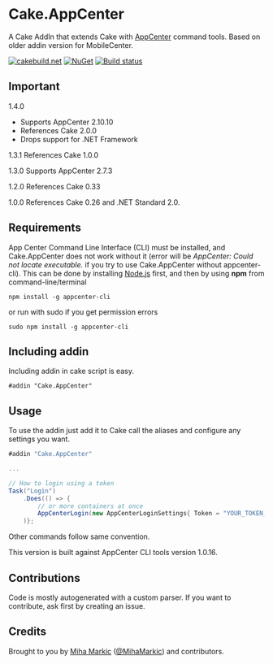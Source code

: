 ﻿# Cake.AppCenter

A Cake AddIn that extends Cake with [AppCenter](https://github.com/Microsoft/appcenter-cli/) command tools. Based on older addin version for MobileCenter.

[![cakebuild.net](https://img.shields.io/badge/WWW-cakebuild.net-blue.svg)](http://cakebuild.net/)
[![NuGet](https://img.shields.io/nuget/v/Cake.AppCenter.svg)](https://www.nuget.org/packages/Cake.AppCenter)
[![Build status](https://ci.appveyor.com/api/projects/status/vi07dth3d1gek7ak?svg=true)](https://ci.appveyor.com/project/cakecontrib/cake-appcenter)

## Important

1.4.0 
* Supports AppCenter 2.10.10
* References Cake 2.0.0
* Drops support for .NET Framework

1.3.1 References Cake 1.0.0

1.3.0 Supports AppCenter 2.7.3

1.2.0 References Cake 0.33

1.0.0 References Cake 0.26 and .NET Standard 2.0.

## Requirements

App Center Command Line Interface (CLI) must be installed, and Cake.AppCenter does not work without it (error will be *AppCenter: Could not locate executable.* if you try to use Cake.AppCenter without appcenter-cli). This can be done by installing [Node.js](https://nodejs.org/) first, and then by using **npm** from command-line/terminal

```
npm install -g appcenter-cli
```

or run with sudo if you get permission errors

```
sudo npm install -g appcenter-cli
```

## Including addin
Including addin in cake script is easy.
```
#addin "Cake.AppCenter"
```
## Usage

To use the addin just add it to Cake call the aliases and configure any settings you want.

```csharp
#addin "Cake.AppCenter"

...

// How to login using a token
Task("Login")
	.Does(() => {
		// or more containers at once
		AppCenterLogin(new AppCenterLoginSettings{ Token = "YOUR_TOKEN_HERE" });
	)};
```
Other commands follow same convention.

This version is built against AppCenter CLI tools version 1.0.16.

## Contributions

Code is mostly autogenerated with a custom parser. If you want to contribute, ask first by creating an issue.

## Credits

Brought to you by [Miha Markic](https://github.com/MihaMarkic) ([@MihaMarkic](https://twitter.com/MihaMarkic/)) and contributors.
